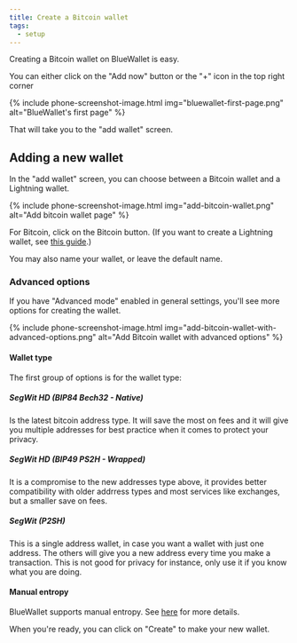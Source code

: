 ```yaml
---
title: Create a Bitcoin wallet
tags:
  - setup
---
```

Creating a Bitcoin wallet on BlueWallet is easy.

You can either click on the "Add now" button or the "+" icon in the top right corner

{% include phone-screenshot-image.html img="bluewallet-first-page.png" alt="BlueWallet's first page" %}

That will take you to the "add wallet" screen.

## Adding a new wallet

In the "add wallet" screen, you can choose between a Bitcoin wallet and a Lightning wallet.

{% include phone-screenshot-image.html img="add-bitcoin-wallet.png" alt="Add bitcoin wallet page" %}

For Bitcoin, click on the Bitcoin button. (If you want to create a Lightning wallet, see [this guide](/docs/create-lightning-wallet).)

You may also name your wallet, or leave the default name.

<div class="side-note" markdown="1">

### Advanced options

If you have "Advanced mode" enabled in general settings,
you'll see more options for creating the wallet.

{% include phone-screenshot-image.html img="add-bitcoin-wallet-with-advanced-options.png" alt="Add Bitcoin wallet with advanced options" %}

#### Wallet type

The first group of options is for the wallet type:

##### SegWit HD (BIP84 Bech32 - Native)

Is the latest bitcoin address type. It will save the most on fees and it will give you multiple addresses for best practice when it comes to protect your privacy.

##### SegWit HD (BIP49 PS2H - Wrapped)

It is a compromise to the new addresses type above, it provides better compatibility with older addrress types and most services like exchanges, but a smaller save on fees.

##### SegWit (P2SH)

This is a single address wallet, in case you want a wallet with just one address. The others will give you a new address every time you make a transaction. This is not good for privacy for instance, only use it if you know what you are doing.


#### Manual entropy

BlueWallet supports manual entropy. See [here](./manual-entropy.md) for more details.

When you're ready, you can click on "Create" to make your new wallet.

